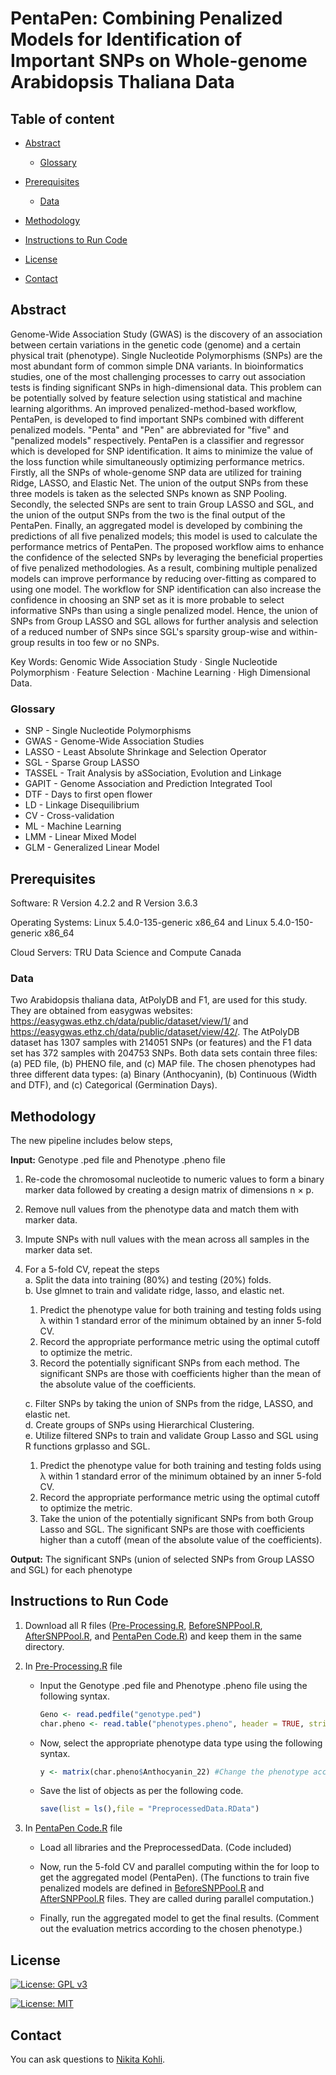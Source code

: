 #  PentaPen: Combining Penalized Models for Identification of Important SNPs on Whole-genome Arabidopsis Thaliana Data

##  Table of content

- [Abstract](#abstract)
  * [Glossary](#glossary)

- [Prerequisites](#prerequisites)
  * [Data](#data)
  
- [Methodology](#methodology)
  
- [Instructions to Run Code](#instructions-to-run-code)
  
- [License](#license)
  
- [Contact](#contact)
  
##  Abstract

Genome-Wide Association Study (GWAS) is the discovery of  an association between certain variations in the genetic code (genome) and a certain physical trait (phenotype). Single Nucleotide Polymorphisms (SNPs) are the most abundant form of common simple DNA variants. In bioinformatics studies, one of the most challenging processes to carry out association tests is finding significant SNPs in high-dimensional data. This problem can be potentially solved by feature selection using statistical and machine learning algorithms. An improved penalized-method-based workflow, PentaPen, is  developed to find important SNPs combined with different penalized models. "Penta" and "Pen" are abbreviated for "five" and "penalized models" respectively. PentaPen is a classifier and regressor which is developed for SNP identification. It aims to minimize the value of the loss function while simultaneously optimizing performance metrics. Firstly, all the SNPs of whole-genome SNP data are utilized for training Ridge, LASSO, and Elastic Net. The union of the output SNPs from these three models is taken as the selected SNPs known as SNP Pooling. Secondly, the selected SNPs are sent to train Group LASSO and SGL, and the union of the output SNPs from the two is the final output of the PentaPen. Finally, an aggregated model is developed by combining the predictions of all five penalized models; this model is used to calculate the performance metrics of PentaPen. The proposed workflow aims to enhance the confidence of the selected SNPs by leveraging the beneficial properties of five penalized methodologies. As a result, combining multiple penalized models can improve performance by reducing over-fitting as compared to using one model. The workflow for SNP identification can also increase the confidence in choosing an SNP set as it is more probable to select informative SNPs than using a single penalized model. Hence, the union of SNPs from Group LASSO and SGL allows for further analysis and selection of a reduced number of SNPs since SGL's sparsity group-wise and within-group results in too few or no SNPs.

Key Words: Genomic Wide Association Study  ·  Single Nucleotide Polymorphism  ·  Feature Selection  ·  Machine Learning  ·  High Dimensional Data.

### Glossary

* SNP - Single Nucleotide Polymorphisms
* GWAS - Genome-Wide Association Studies
* LASSO - Least Absolute Shrinkage and Selection Operator
* SGL - Sparse Group LASSO
* TASSEL - Trait Analysis by aSSociation, Evolution and Linkage
* GAPIT -  Genome Association and Prediction Integrated Tool
* DTF -  Days to first open flower
* LD -  Linkage Disequilibrium
* CV - Cross-validation
* ML - Machine Learning
* LMM - Linear Mixed Model
* GLM - Generalized Linear Model

## Prerequisites

Software: R Version 4.2.2 and R Version 3.6.3

Operating Systems: Linux 5.4.0-135-generic x86_64 and Linux 5.4.0-150-generic x86_64

Cloud Servers: TRU Data Science and Compute Canada

###  Data

Two  Arabidopsis thaliana  data, AtPolyDB and F1, are used for this study. They are obtained from easygwas websites: https://easygwas.ethz.ch/data/public/dataset/view/1/ and https://easygwas.ethz.ch/data/public/dataset/view/42/. The AtPolyDB dataset has 1307 samples with 214051 SNPs (or features) and the F1 data set has 372 samples with 204753 SNPs. Both data sets contain three files: (a) PED file, (b) PHENO file, and (c) MAP file. The chosen phenotypes had three different data types: (a) Binary (Anthocyanin), (b) Continuous (Width and DTF), and (c) Categorical (Germination Days).

##  Methodology

The new pipeline includes below steps,

<b>Input:</b>  Genotype .ped file and Phenotype .pheno file  
1. Re-code the chromosomal nucleotide to numeric values to form a binary marker data followed by creating a design matrix of dimensions n  ×  p.
2. Remove null values from the phenotype data and match them with marker data.  
3. Impute SNPs with null values with the mean across all samples in the marker data set.  
4. For a 5-fold CV, repeat the steps  
a. Split the data into training (80%) and testing (20%) folds.  
b. Use glmnet to train and validate ridge, lasso, and elastic net.
	1. Predict the phenotype value for both training and testing  folds using  λ  within 1 standard error of the minimum obtained by an inner 5-fold CV.  
	2. Record the appropriate performance metric using the optimal cutoff to optimize the metric.  
	3. Record the potentially significant SNPs from each method. The significant SNPs are those with coefficients higher than the mean of the absolute value of the coefficients.

	c. Filter SNPs by taking the union of SNPs from the ridge, LASSO, and elastic net.  
d. Create groups of SNPs using Hierarchical Clustering.  
e. Utilize filtered SNPs to train and validate Group Lasso and SGL using R functions grplasso and SGL.
	1. Predict the phenotype value for both training and testing folds using  λ  within 1 standard error of the minimum obtained by an inner 5-fold CV.  
	2. Record the appropriate performance metric using the optimal cutoff to optimize the metric.  
	3. Take the union of the potentially significant SNPs from both Group Lasso and SGL. The significant SNPs are those with coefficients higher than a cutoff (mean of the absolute value of the coefficients).

<b>Output:</b>  The significant SNPs (union of selected SNPs from Group LASSO and SGL) for each phenotype

## Instructions to Run Code
1. Download all R files ([Pre-Processing.R](https://github.com/nkofficial-1005/PentaPen-Penalized-methodologies-for-important-SNP-identification/blob/main/Pre-Processing.R), [BeforeSNPPool.R](https://github.com/nkofficial-1005/PentaPen-Penalized-methodologies-for-important-SNP-identification/blob/main/BeforeSNPPool.R), [AfterSNPPool.R](https://github.com/nkofficial-1005/PentaPen-Penalized-methodologies-for-important-SNP-identification/blob/main/AfterSNPPool.R), and [PentaPen Code.R](https://github.com/nkofficial-1005/PentaPen-Penalized-methodologies-for-important-SNP-identification/blob/main/PentaPen%20Code.R)) and keep them in the same directory.
2. In [Pre-Processing.R](https://github.com/nkofficial-1005/PentaPen-Penalized-methodologies-for-important-SNP-identification/blob/main/Pre-Processing.R) file  
    - Input the Genotype .ped file and Phenotype .pheno file using the following syntax.
      ```r
      Geno <- read.pedfile("genotype.ped")
      char.pheno <- read.table("phenotypes.pheno", header = TRUE, stringsAsFactors = FALSE, sep = " ")
      ```

    - Now, select the appropriate phenotype data type using the following syntax.
      ```r
      y <- matrix(char.pheno$Anthocyanin_22) #Change the phenotype accordingly
      ```

    - Save the list of objects as per the following code.
      ```r
      save(list = ls(),file = "PreprocessedData.RData")
      ```

3. In [PentaPen Code.R](https://github.com/nkofficial-1005/PentaPen-Penalized-methodologies-for-important-SNP-identification/blob/main/PentaPen%20Code.R) file
    - Load all libraries and the PreprocessedData. (Code included)

    - Now, run the 5-fold CV and parallel computing within the for loop to get the aggregated model (PentaPen).
    (The functions to train five penalized models are defined in [BeforeSNPPool.R](https://github.com/nkofficial-1005/PentaPen-Penalized-methodologies-for-important-SNP-identification/blob/main/BeforeSNPPool.R) and [AfterSNPPool.R](https://github.com/nkofficial-1005/PentaPen-Penalized-methodologies-for-important-SNP-identification/blob/main/AfterSNPPool.R) files. They are called during parallel computation.)

    - Finally, run the aggregated model to get the final results.
    (Comment out the evaluation metrics according to the chosen phenotype.)

## License

[![License: GPL v3](https://img.shields.io/badge/License-GPLv3-blue.svg)](https://www.gnu.org/licenses/gpl-3.0)

[![License: MIT](https://img.shields.io/badge/License-MIT-yellow.svg)](https://opensource.org/licenses/MIT)

## Contact
You can ask questions to [Nikita Kohli](mailto:nikita.datascience@gmail.com).
